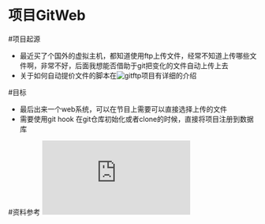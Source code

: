 项目GitWeb
===========================
#项目起源
* 最近买了个国外的虚拟主机，都知道使用ftp上传文件，经常不知道上传哪些文件啊，非常不好，后面我想能否借助于git把变化的文件自动上传上去
* 关于如何自动提价文件的脚本在![gitftp](https://github.com/apanly/gitftp)项目有详细的介绍

#目标
* 最后出来一个web系统，可以在节目上需要可以直接选择上传的文件
* 需要使用git hook 在git仓库初始化或者clone的时候，直接将项目注册到数据库


#资料参考
![githook](http://gitbook.liuhui998.com/5_8.html)


